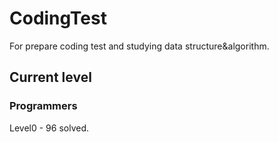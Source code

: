 # CodingTest
For prepare coding test and studying data structure&algorithm.
## Current level
### Programmers
Level0 - 96 solved.
